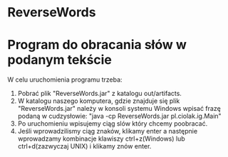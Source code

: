 # ReverseWords
Program do obracania słów w podanym tekście
===============================================


W celu uruchomienia programu trzeba: 
1. Pobrać plik "ReverseWords.jar" z katalogu out/artifacts.
2. W katalogu naszego komputera, gdzie znajduje się plik "ReverseWords.jar" należy w konsoli systemu Windows wpisać frazę podaną w cudzysłowie: "java -cp ReverseWords.jar pl.ciolak.ig.Main"
3. Po uruchomieniu wpisujemy ciąg slów który chcemy poobracać.
4. Jeśli wprowadzilismy ciąg znaków, klikamy enter a następnie wprowadzamy kombinacje klawiszy ctrl+z(Windows) lub ctrl+d(zazwyczaj UNIX) i klikamy znów enter.
